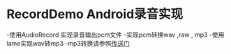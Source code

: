 # RecordDemo  Android录音实现
-使用AudioRecord 实现录音输出pcm文件
-实现pcm转换wav ,raw , mp3
-使用lame实现wav转mp3
-mp3转换请参照[传送门](https://www.imooc.com/article/27041)

